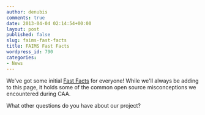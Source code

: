 ```yaml
---
author: denubis
comments: true
date: 2013-04-04 02:14:54+00:00
layout: post
published: false
slug: faims-fast-facts
title: FAIMS Fast Facts
wordpress_id: 790
categories:
- News
---
```


We've got some initial [Fast Facts](http://www.fedarch.org/fastfacts/) for everyone! While we'll always be adding to this page, it holds some of the common open source misconceptions we encountered during CAA.

What other questions do you have about our project?
